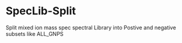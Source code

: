 # SpecLib-Split
Split mixed ion mass spec spectral Library into Postive and negative subsets like ALL_GNPS
